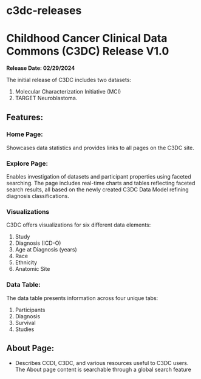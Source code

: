 # c3dc-releases
# Childhood Cancer Clinical Data Commons (C3DC) Release V1.0
**Release Date: 02/29/2024**

The initial release of C3DC includes two datasets:

1. Molecular Characterization Initiative (MCI)
2. TARGET Neuroblastoma.

## Features:

### Home Page:
Showcases data statistics and provides links to all pages on the C3DC site.

### Explore Page:
Enables investigation of datasets and participant properties using faceted searching. The page includes real-time charts and tables reflecting faceted search results, all based on the newly created C3DC Data Model refining diagnosis classifications.

### Visualizations

C3DC offers visualizations for six different data elements:

1. Study
2. Diagnosis (ICD-O)
3. Age at Diagnosis (years)
4. Race
5. Ethnicity
6. Anatomic Site

### Data Table:
The data table presents information across four unique tabs:
1. Participants
2. Diagnosis
3. Survival
4. Studies

## About Page:
- Describes CCDI, C3DC, and various resources useful to C3DC users. The About page content is searchable through a global search feature

